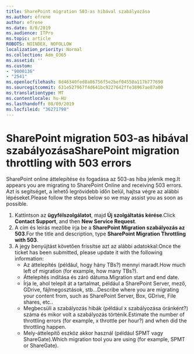 ```yaml
---
title: SharePoint migration 503-as hibával szabályozása
ms.author: efrene
author: efrene
ms.date: 8/8/2019
ms.audience: ITPro
ms.topic: article
ROBOTS: NOINDEX, NOFOLLOW
localization_priority: Normal
ms.collection: Adm_O365
ms.assetid: ''
ms.custom:
- "9000136"
- "2541"
ms.openlocfilehash: 8d46340fed8a86756f5e2bef04550a117b777690
ms.sourcegitcommit: 631e527967f4d641bc9227642ffe38967ae87a00
ms.translationtype: MT
ms.contentlocale: hu-HU
ms.lasthandoff: 08/09/2019
ms.locfileid: "36271798"
---
```

# <a name="sharepoint-migration-throttling-with-503-errors"></a><span data-ttu-id="4e6af-102">SharePoint migration 503-as hibával szabályozása</span><span class="sxs-lookup"><span data-stu-id="4e6af-102">SharePoint migration throttling with 503 errors</span></span>

<span data-ttu-id="4e6af-103">SharePoint online áttelepítése és fogadása az 503-as hiba jelenik meg.</span><span class="sxs-lookup"><span data-stu-id="4e6af-103">It appears you are migrating to SharePoint Online and receiving 503 errors.</span></span> <span data-ttu-id="4e6af-104">Azt is segítséget, a lehető legrövidebb időn belül, hajtsa végre az alábbi lépéseket.</span><span class="sxs-lookup"><span data-stu-id="4e6af-104">Please follow the steps below so we may assist you as soon as possible.</span></span> 

1. <span data-ttu-id="4e6af-105">Kattintson az **ügyfélszolgálatot**, majd **Új szolgáltatás kérése**.</span><span class="sxs-lookup"><span data-stu-id="4e6af-105">Click **Contact Support**, and then **New Service Request**.</span></span>
2. <span data-ttu-id="4e6af-106">A cím és leírás mezőbe írja be a **SharePoint Migration szabályozás az 503**.</span><span class="sxs-lookup"><span data-stu-id="4e6af-106">For the title and description, type **SharePoint Migration Throttling with 503**.</span></span>
3. <span data-ttu-id="4e6af-107">A jegy benyújtást követően frissítse azt az alábbi adatokkal:</span><span class="sxs-lookup"><span data-stu-id="4e6af-107">Once the ticket has been submitted, please update it with the following information:</span></span>
    - <span data-ttu-id="4e6af-108">Az áttelepítés (például, hogy hány TBs?) mennyi maradt.</span><span class="sxs-lookup"><span data-stu-id="4e6af-108">How much left of migration (for example, how many TBs?).</span></span>
    - <span data-ttu-id="4e6af-109">Áttelepítés indítása és záró dátuma.</span><span class="sxs-lookup"><span data-stu-id="4e6af-109">Migration start and end date.</span></span>
    - <span data-ttu-id="4e6af-110">Írja le, ahol telepít át a tartalmat, például a SharePoint Server, mező, GDrive, fájlmegosztások, stb...</span><span class="sxs-lookup"><span data-stu-id="4e6af-110">Describe where you are migrating your content from, such as SharePoint Server, Box, GDrive, File shares, etc..</span></span>
    - <span data-ttu-id="4e6af-111">Megbecsüli a szabályozás hibák (például x szabályozása óránként?) száma és mikor volt a szabályozás történik.</span><span class="sxs-lookup"><span data-stu-id="4e6af-111">Estimate the number of throttling errors (for example, x throttle per hour?) and when did the throttling happen.</span></span>
    - <span data-ttu-id="4e6af-112">Mely-áttelepítő eszköz akkor használ (például SPMT vagy ShareGate).</span><span class="sxs-lookup"><span data-stu-id="4e6af-112">Which migration tool you are using (for example, SPMT or ShareGate).</span></span>


